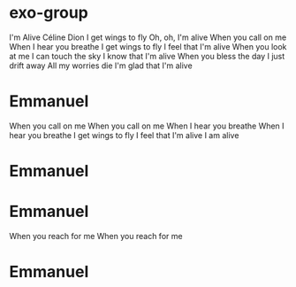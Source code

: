 # exo-group 
I'm Alive
Céline Dion
I get wings to fly
Oh, oh, I'm alive
When you call on me
When I hear you breathe
I get wings to fly
I feel that I'm alive
When you look at me
I can touch the sky
I know that I'm alive
When you bless the day
I just drift away
All my worries die
I'm glad that I'm alive

# Emmanuel
When you call on me
When you call on me
When I hear you breathe
When I hear you breathe
I get wings to fly
I feel that I'm alive
I am alive
# Emmanuel

# Emmanuel
When you reach for me
When you reach for me
# Emmanuel